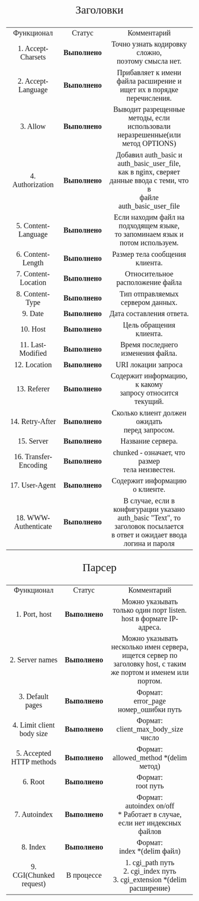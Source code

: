 <p style="font: 30px Verdana sans-serif;" align="center">
Заголовки
</p>

<table style="font: 20px Verdana sans-serif; text-align: center;">

<tr> 
	<td>Функционал</td>
	<td>Статус</td>
	<td>Комментарий</td>
</tr>

<tr>
	<td>1. Accept-Charsets</td>
	<td style="font-weight: bold">Выполнено</td>
	<td>
		Точно узнать кодировку сложно,<br>
		поэтому смысла нет.
	</td>
</tr>

<tr>
	<td>2. Accept-Language</td>
	<td style="font-weight: bold">Выполнено</td>
	<td>
		Прибавляет к имени файла расширение и<br>
		ищет их в порядке перечисления.
	</td>
</tr>

<tr>
	<td>3. Allow</td>
	<td style="font-weight: bold">Выполнено</td>
	<td>
		Выводит разрещенные методы, если<br>
		использовали неразрешенные(или метод OPTIONS)
	</td>
</tr>

<tr>
	<td>4. Authorization</td>
	<td style="font-weight: bold">Выполнено</td>
	<td>
		Добавил auth_basic и auth_basic_user_file,<br>
		как в nginx, сверяет данные ввода с теми, что в<br>
		файле auth_basic_user_file
	</td>
</tr>

<tr>
	<td>5. Content-Language</td>
	<td style="font-weight: bold">Выполнено</td>
	<td>
		Если находим файл на подходящем языке,<br>
		то запоминаем язык и потом используем.
	</td>
</tr>

<tr>
	<td>6. Content-Length</td>
	<td style="font-weight: bold">Выполнено</td>
	<td>Размер тела сообщения клиента.</td>
</tr>

<tr>
	<td>7. Content-Location</td>
	<td style="font-weight: bold">Выполнено</td>
	<td>Относительное расположение файла</td>
</tr>

<tr>
	<td>8. Content-Type</td>
	<td style="font-weight: bold">Выполнено</td>
	<td>Тип отправляемых сервером данных.</td>
</tr>

<tr>
	<td>9. Date</td>
	<td style="font-weight: bold">Выполнено</td>
	<td>Дата составления ответа.</td>
</tr>

<tr>
	<td>10. Host</td>
	<td style="font-weight: bold">Выполнено</td>
	<td>Цель обращения клиента.</td>
</tr>

<tr>
	<td>11. Last-Modified</td>
	<td style="font-weight: bold">Выполнено</td>
	<td>Время последнего изменения файла.</td>
</tr>

<tr>
	<td>12. Location</td>
	<td style="font-weight: bold">Выполнено</td>
	<td>URI локации запроса</td>
</tr>

<tr>
	<td>13. Referer</td>
	<td style="font-weight: bold">Выполнено</td>
	<td>
		Содержит информацию, к какому<br>
		запросу относится текущий.
	</td>
</tr>

<tr>
	<td>14. Retry-After</td>
	<td style="font-weight: bold">Выполнено</td>
	<td>
		Сколько клиент должен ожидать<br>
		перед запросом.
	</td>
</tr>

<tr>
	<td>15. Server</td>
	<td style="font-weight: bold">Выполнено</td>
	<td>
		Название сервера.
	</td>
</tr>

<tr>
	<td>16. Transfer-Encoding</td>
	<td style="font-weight: bold">Выполнено</td>
	<td>
		chunked - означает, что размер<br>
		тела неизвестен.
	</td>
</tr>

<tr>
	<td>17. User-Agent</td>
	<td style="font-weight: bold">Выполнено</td>
	<td>Содержит информацию о клиенте.</td>
</tr>


<tr>
	<td>18. WWW-Authenticate</td>
	<td style="font-weight: bold">Выполнено</td>
	<td>
		В случае, если в конфигурации указано<br>
		auth_basic "Text", то заголовок посылается<br>
		в ответ и ожидает ввода логина и пароля<br>
	</td>
</tr>

</table>

<p style="font: 30px Verdana sans-serif;" align="center">
Парсер
</p>

<table style="font: 20px Verdana sans-serif; text-align: center;">

<tr> 
	<td>Функционал</td>
	<td>Статус</td>
	<td>Комментарий</td>
</tr>

<tr>
	<td>1. Port, host</td>
	<td style="font-weight: bold">Выполнено</td>
	<td>
		Можно указывать только один порт listen.<br>
		host в формате IP-адреса.
	</td>
</tr>

<tr>
	<td>2. Server names</td>
	<td style="font-weight: bold">Выполнено</td>
	<td>
		Можно указывать несколько имен сервера,<br>
		ищется сервер по заголовку host, с таким<br>
		же портом и именем или портом.
	</td>
</tr>

<tr>
	<td>3. Default pages</td>
	<td style="font-weight: bold">Выполнено</td>
	<td>
		Формат:<br>
		error_page номер_ошибки путь
	</td>
</tr>

<tr>
	<td>4. Limit client body size</td>
	<td style="font-weight: bold">Выполнено</td>
	<td>
		Формат:<br>
		client_max_body_size число
	</td>
</tr>

<tr>
	<td>5. Accepted HTTP methods</td>
	<td style="font-weight: bold">Выполнено</td>
	<td>
		Формат:<br>
		allowed_method *(delim метод)
	</td>
</tr>

<tr>
	<td>6. Root</td>
	<td style="font-weight: bold">Выполнено</td>
	<td>
		Формат:<br>
		root путь
	</td>
</tr>

<tr>
	<td>7. Autoindex</td>
	<td style="font-weight: bold">Выполнено</td>
	<td>
		Формат:<br>
		autoindex on/off<br>
		* Работает в случае, если нет индексных файлов
	</td>
</tr>

<tr>
	<td>8. Index</td>
	<td style="font-weight: bold">Выполнено</td>
	<td>
		Формат:<br>
		index *(delim файл)
	</td>
</tr>

<tr>
	<td>9. CGI(Chunked request)</td>
	<td>В процессе</td>
	<td>
		1. cgi_path путь<br>
		2. cgi_index путь<br>
		3. сgi_extension *(delim расширение)
	</td>
</tr>

</table>

